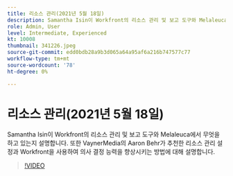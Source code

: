 ```yaml
---
title: 리소스 관리(2021년 5월 18일)
description: Samantha Isin이 Workfront의 리소스 관리 및 보고 도구와 Melaleuca에서 무엇을 하고 있는지 설명합니다. VaynerMedia의 Aaron Behr도 들으십시오. (설명은 60-160자 사이여야 합니다.)
role: Admin, User
level: Intermediate, Experienced
kt: 10008
thumbnail: 341226.jpeg
source-git-commit: edd0bdb28a9b3d065a64a95af6a216b747577c77
workflow-type: tm+mt
source-wordcount: '78'
ht-degree: 0%

---
```


# 리소스 관리(2021년 5월 18일)

Samantha Isin이 Workfront의 리소스 관리 및 보고 도구와 Melaleuca에서 무엇을 하고 있는지 설명합니다. 또한 VaynerMedia의 Aaron Behr가 추천한 리소스 관리 설정과 Workfront을 사용하여 의사 결정 능력을 향상시키는 방법에 대해 설명합니다.

>[!VIDEO](https://video.tv.adobe.com/v/341226/?quality=12&learn=on)
